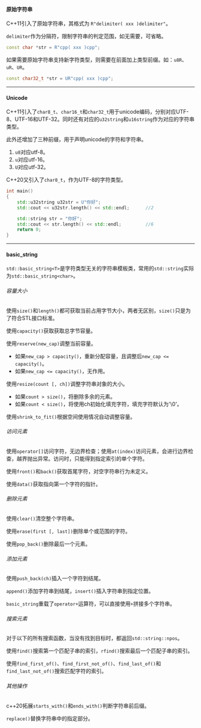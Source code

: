 #### 原始字符串

C++11引入了原始字符串，其格式为 `R"delimiter( xxx )delimiter"`。

`delimiter`作为分隔符，限制字符串的判定范围，如无需要，可省略。

```cpp
const char *str = R"cpp( xxx )cpp";
```

如果需要原始字符串支持新字符类型，则需要在前面加上类型前缀。如：`u8R`、`uR`、`UR`。

```cpp
const char32_t *str = UR"cpp( xxx )cpp";
```


***

#### Unicode

C++11引入了`char8_t`、`char16_t`和`char32_t`用于unicode编码，分别对应UTF-8、UTF-16和UTF-32。同时还有对应的`u32string`和`u16string`作为对应的字符串类型。

此外还增加了三种前缀，用于声明unicode的字符和字符串。
1. `u8`对应utf-8。
2. `u`对应utf-16。
3. `U`对应utf-32。

C++20又引入了`char8_t`，作为UTF-8的字符类型。

```cpp
int main()
{
    std::u32string u32str = U"你好";
    std::cout << u32str.length() << std::endl;		//2

    std::string str = "你好";
    std::cout << str.length() << std::endl;			//6
    return 0;
}
```

---

#### basic_string

`std::basic_string<T>`是字符类型无关的字符串模板类，常用的`std::string`实际为`std::basic_string<char>`。

###### 容量大小

使用`size()`和`length()`都可获取当前占用字节大小，两者无区别，`size()`只是为了符合STL接口标准。

使用`capacity()`获取获取总字节容量。

使用`reserve(new_cap)`调整当前容量。

* 如果`new_cap > capacity()`，重新分配容量，且调整后`new_cap <= capacity()`。
* 如果`new_cap <= capacity()`，无作用。

使用`resize(count [, ch])`调整字符串对象的大小。

* 如果`count > size()`，将删除多余的元素。
* 如果`count < size()`，将使用ch初始化填充字符，填充字符默认为'\0'。

使用`shrink_to_fit()`根据空间使用情况自动调整容量。

###### 访问元素

使用`operator[]`访问字符，无边界检查；使用`at(index)`访问元素，会进行边界检查，越界抛出异常。访问时，只能得到指定索引的单个字符。

使用`front()`和`back()`获取首尾字符，对空字符串行为未定义。

使用`data()`获取指向第一个字符的指针。

###### 删除元素

使用`clear()`清空整个字符串。

使用`erase(first [, last])`删除单个或范围的字符。

使用`pop_back()`删除最后一个元素。

###### 添加元素

使用`push_back(ch)`插入一个字符到结尾。

`append()`添加字符串到结尾，`insert()`插入字符串到指定位置。

`basic_string`重载了`operator+`运算符，可以直接使用`+`拼接多个字符串。

###### 搜索元素

对于以下的所有搜索函数，当没有找到目标时，都返回`std::string::npos`。

使用`find()`搜索第一个匹配子串的索引，`rfind()`搜索最后一个匹配子串的索引。

使用`find_first_of()`、`find_first_not_of()`、`find_last_of()`和`find_last_not_of()`搜索匹配字符的索引。

###### 其他操作

c++20拓展`starts_with()`和`ends_with()`判断字符串前后缀。

`replace()`替换字符串中的指定部分。
